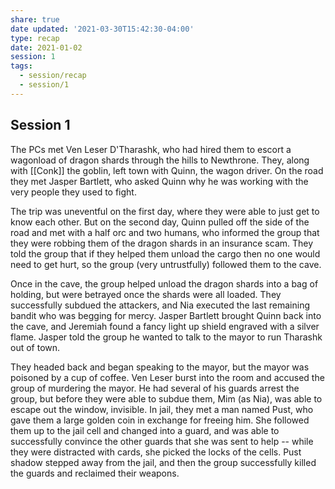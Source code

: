 ```yaml
---
share: true
date updated: '2021-03-30T15:42:30-04:00'
type: recap
date: 2021-01-02
session: 1
tags:
  - session/recap
  - session/1
---
```


## Session 1
The PCs met Ven Leser D'Tharashk, who had hired them to escort a wagonload of dragon shards through the hills to Newthrone. They, along with [[Conk]] the goblin, left town with Quinn, the wagon driver. On the road they met Jasper Bartlett, who asked Quinn why he was working with the very people they used to fight.

The trip was uneventful on the first day, where they were able to just get to know each other. But on the second day, Quinn pulled off the side of the road and met with a half orc and two humans, who informed the group that they were robbing them of the dragon shards in an insurance scam. They told the group that if they helped them unload the cargo then no one would need to get hurt, so the group (very untrustfully) followed them to the cave.

Once in the cave, the group helped unload the dragon shards into a bag of holding, but were betrayed once the shards were all loaded. They successfully subdued the attackers, and Nia executed the last remaining bandit who was begging for mercy. Jasper Bartlett brought Quinn back into the cave, and Jeremiah found a fancy light up shield engraved with a silver flame. Jasper told the group he wanted to talk to the mayor to run Tharashk out of town.

They headed back and began speaking to the mayor, but the mayor was poisoned by a cup of coffee. Ven Leser burst into the room and accused the group of murdering the mayor. He had several of his guards arrest the group, but before they were able to subdue them, Mim (as Nia), was able to escape out the window, invisible. In jail, they met a man named Pust, who gave them a large golden coin in exchange for freeing him. She followed them up to the jail cell and changed into a guard, and was able to successfully convince the other guards that she was sent to help -- while they were distracted with cards, she picked the locks of the cells. Pust shadow stepped away from the jail, and then the group successfully killed the guards and reclaimed their weapons.
